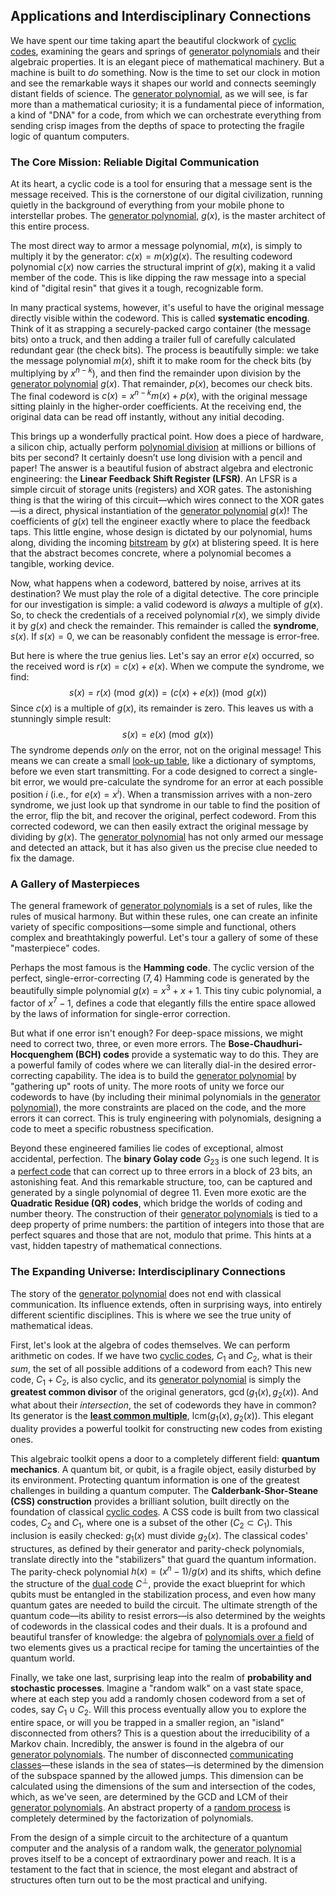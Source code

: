 ## Applications and Interdisciplinary Connections

We have spent our time taking apart the beautiful clockwork of [cyclic codes](@article_id:266652), examining the gears and springs of [generator polynomials](@article_id:264679) and their algebraic properties. It is an elegant piece of mathematical machinery. But a machine is built to *do* something. Now is the time to set our clock in motion and see the remarkable ways it shapes our world and connects seemingly distant fields of science. The [generator polynomial](@article_id:269066), as we will see, is far more than a mathematical curiosity; it is a fundamental piece of information, a kind of "DNA" for a code, from which we can orchestrate everything from sending crisp images from the depths of space to protecting the fragile logic of quantum computers.

### The Core Mission: Reliable Digital Communication

At its heart, a cyclic code is a tool for ensuring that a message sent is the message received. This is the cornerstone of our digital civilization, running quietly in the background of everything from your mobile phone to interstellar probes. The [generator polynomial](@article_id:269066), $g(x)$, is the master architect of this entire process.

The most direct way to armor a message polynomial, $m(x)$, is simply to multiply it by the generator: $c(x) = m(x)g(x)$. The resulting codeword polynomial $c(x)$ now carries the structural imprint of $g(x)$, making it a valid member of the code. This is like dipping the raw message into a special kind of "digital resin" that gives it a tough, recognizable form.

In many practical systems, however, it's useful to have the original message directly visible within the codeword. This is called **systematic encoding**. Think of it as strapping a securely-packed cargo container (the message bits) onto a truck, and then adding a trailer full of carefully calculated redundant gear (the check bits). The process is beautifully simple: we take the message polynomial $m(x)$, shift it to make room for the check bits (by multiplying by $x^{n-k}$), and then find the remainder upon division by the [generator polynomial](@article_id:269066) $g(x)$. That remainder, $p(x)$, becomes our check bits. The final codeword is $c(x) = x^{n-k}m(x) + p(x)$, with the original message sitting plainly in the higher-order coefficients. At the receiving end, the original data can be read off instantly, without any initial decoding.

This brings up a wonderfully practical point. How does a piece of hardware, a silicon chip, actually perform [polynomial division](@article_id:151306) at millions or billions of bits per second? It certainly doesn’t use long division with a pencil and paper! The answer is a beautiful fusion of abstract algebra and electronic engineering: the **Linear Feedback Shift Register (LFSR)**. An LFSR is a simple circuit of storage units (registers) and XOR gates. The astonishing thing is that the wiring of this circuit—which wires connect to the XOR gates—is a direct, physical instantiation of the [generator polynomial](@article_id:269066) $g(x)$! The coefficients of $g(x)$ tell the engineer exactly where to place the feedback taps. This little engine, whose design is dictated by our polynomial, hums along, dividing the incoming [bitstream](@article_id:164137) by $g(x)$ at blistering speed. It is here that the abstract becomes concrete, where a polynomial becomes a tangible, working device.

Now, what happens when a codeword, battered by noise, arrives at its destination? We must play the role of a digital detective. The core principle for our investigation is simple: a valid codeword is *always* a multiple of $g(x)$. So, to check the credentials of a received polynomial $r(x)$, we simply divide it by $g(x)$ and check the remainder. This remainder is called the **syndrome**, $s(x)$. If $s(x)=0$, we can be reasonably confident the message is error-free.

But here is where the true genius lies. Let's say an error $e(x)$ occurred, so the received word is $r(x) = c(x) + e(x)$. When we compute the syndrome, we find:
$$
s(x) = r(x) \pmod{g(x)} = (c(x) + e(x)) \pmod{g(x)}
$$
Since $c(x)$ is a multiple of $g(x)$, its remainder is zero. This leaves us with a stunningly simple result:
$$
s(x) = e(x) \pmod{g(x)}
$$
The syndrome depends *only* on the error, not on the original message! This means we can create a small [look-up table](@article_id:167330), like a dictionary of symptoms, before we even start transmitting. For a code designed to correct a single-bit error, we would pre-calculate the syndrome for an error at each possible position $i$ (i.e., for $e(x) = x^i$). When a transmission arrives with a non-zero syndrome, we just look up that syndrome in our table to find the position of the error, flip the bit, and recover the original, perfect codeword. From this corrected codeword, we can then easily extract the original message by dividing by $g(x)$. The [generator polynomial](@article_id:269066) has not only armed our message and detected an attack, but it has also given us the precise clue needed to fix the damage.

### A Gallery of Masterpieces

The general framework of [generator polynomials](@article_id:264679) is a set of rules, like the rules of musical harmony. But within these rules, one can create an infinite variety of specific compositions—some simple and functional, others complex and breathtakingly powerful. Let's tour a gallery of some of these "masterpiece" codes.

Perhaps the most famous is the **Hamming code**. The cyclic version of the perfect, single-error-correcting $(7,4)$ Hamming code is generated by the beautifully simple polynomial $g(x) = x^3 + x + 1$. This tiny cubic polynomial, a factor of $x^7-1$, defines a code that elegantly fills the entire space allowed by the laws of information for single-error correction.

But what if one error isn't enough? For deep-space missions, we might need to correct two, three, or even more errors. The **Bose-Chaudhuri-Hocquenghem (BCH) codes** provide a systematic way to do this. They are a powerful family of codes where we can literally dial-in the desired error-correcting capability. The idea is to build the [generator polynomial](@article_id:269066) by "gathering up" roots of unity. The more roots of unity we force our codewords to have (by including their minimal polynomials in the [generator polynomial](@article_id:269066)), the more constraints are placed on the code, and the more errors it can correct. This is truly engineering with polynomials, designing a code to meet a specific robustness specification.

Beyond these engineered families lie codes of exceptional, almost accidental, perfection. The **binary Golay code** $G_{23}$ is one such legend. It is a [perfect code](@article_id:265751) that can correct up to three errors in a block of 23 bits, an astonishing feat. And this remarkable structure, too, can be captured and generated by a single polynomial of degree 11. Even more exotic are the **Quadratic Residue (QR) codes**, which bridge the worlds of coding and number theory. The construction of their [generator polynomials](@article_id:264679) is tied to a deep property of prime numbers: the partition of integers into those that are perfect squares and those that are not, modulo that prime. This hints at a vast, hidden tapestry of mathematical connections.

### The Expanding Universe: Interdisciplinary Connections

The story of the [generator polynomial](@article_id:269066) does not end with classical communication. Its influence extends, often in surprising ways, into entirely different scientific disciplines. This is where we see the true unity of mathematical ideas.

First, let's look at the algebra of codes themselves. We can perform arithmetic on codes. If we have two [cyclic codes](@article_id:266652), $C_1$ and $C_2$, what is their *sum*, the set of all possible additions of a codeword from each? This new code, $C_1+C_2$, is also cyclic, and its [generator polynomial](@article_id:269066) is simply the **greatest common divisor** of the original generators, $\gcd(g_1(x), g_2(x))$. And what about their *intersection*, the set of codewords they have in common? Its generator is the **[least common multiple](@article_id:140448)**, $\text{lcm}(g_1(x), g_2(x))$. This elegant duality provides a powerful toolkit for constructing new codes from existing ones.

This algebraic toolkit opens a door to a completely different field: **quantum mechanics**. A quantum bit, or qubit, is a fragile object, easily disturbed by its environment. Protecting quantum information is one of the greatest challenges in building a quantum computer. The **Calderbank-Shor-Steane (CSS) construction** provides a brilliant solution, built directly on the foundation of classical [cyclic codes](@article_id:266652). A CSS code is built from two classical codes, $C_2$ and $C_1$, where one is a subset of the other ($C_2 \subset C_1$). This inclusion is easily checked: $g_1(x)$ must divide $g_2(x)$. The classical codes' structures, as defined by their generator and parity-check polynomials, translate directly into the "stabilizers" that guard the quantum information. The parity-check polynomial $h(x) = (x^n-1)/g(x)$ and its shifts, which define the structure of the [dual code](@article_id:144588) $C^\perp$, provide the exact blueprint for which qubits must be entangled in the stabilization process, and even how many quantum gates are needed to build the circuit. The ultimate strength of the quantum code—its ability to resist errors—is also determined by the weights of codewords in the classical codes and their duals. It is a profound and beautiful transfer of knowledge: the algebra of [polynomials over a field](@article_id:149592) of two elements gives us a practical recipe for taming the uncertainties of the quantum world.

Finally, we take one last, surprising leap into the realm of **probability and stochastic processes**. Imagine a "random walk" on a vast state space, where at each step you add a randomly chosen codeword from a set of codes, say $C_1 \cup C_2$. Will this process eventually allow you to explore the entire space, or will you be trapped in a smaller region, an "island" disconnected from others? This is a question about the irreducibility of a Markov chain. Incredibly, the answer is found in the algebra of our [generator polynomials](@article_id:264679). The number of disconnected [communicating classes](@article_id:266786)—these islands in the sea of states—is determined by the dimension of the subspace spanned by the allowed jumps. This dimension can be calculated using the dimensions of the sum and intersection of the codes, which, as we've seen, are determined by the GCD and LCM of their [generator polynomials](@article_id:264679). An abstract property of a [random process](@article_id:269111) is completely determined by the factorization of polynomials.

From the design of a simple circuit to the architecture of a quantum computer and the analysis of a random walk, the [generator polynomial](@article_id:269066) proves itself to be a concept of extraordinary power and reach. It is a testament to the fact that in science, the most elegant and abstract of structures often turn out to be the most practical and unifying.